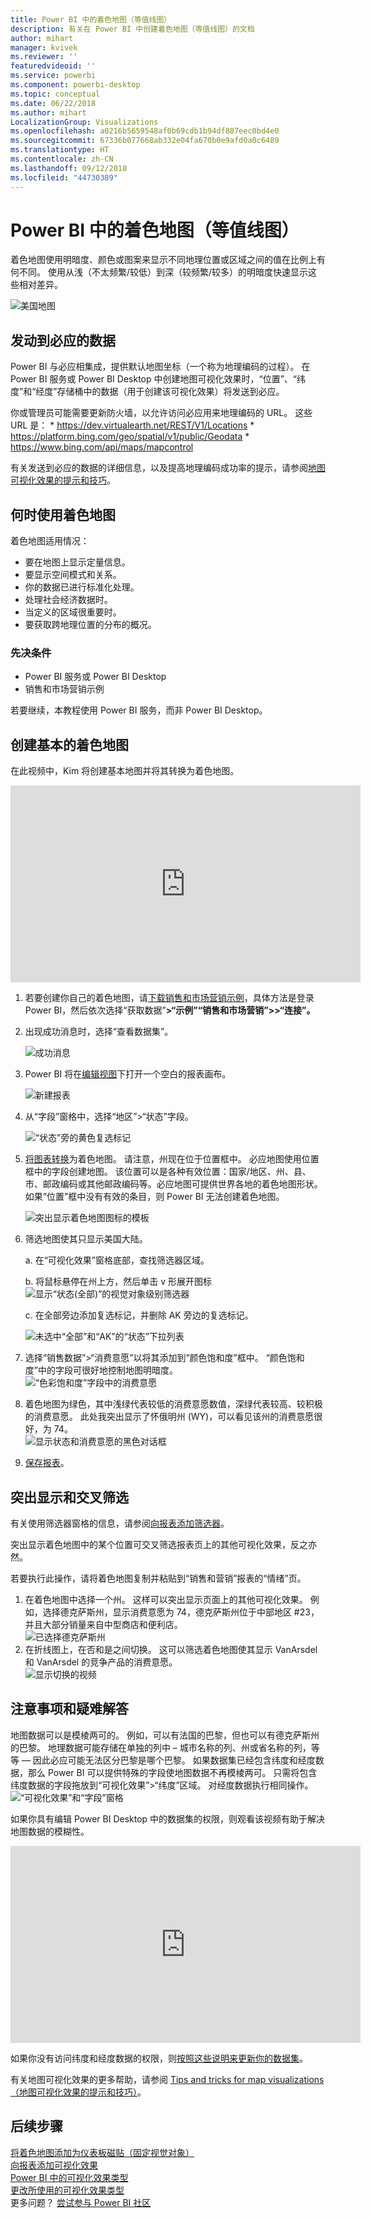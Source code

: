 ```yaml
---
title: Power BI 中的着色地图（等值线图）
description: 有关在 Power BI 中创建着色地图（等值线图）的文档
author: mihart
manager: kvivek
ms.reviewer: ''
featuredvideoid: ''
ms.service: powerbi
ms.component: powerbi-desktop
ms.topic: conceptual
ms.date: 06/22/2018
ms.author: mihart
LocalizationGroup: Visualizations
ms.openlocfilehash: a0216b5659548af0b69cdb1b94df887eec0bd4e0
ms.sourcegitcommit: 67336b077668ab332e04fa670b0e9afd0a0c6489
ms.translationtype: HT
ms.contentlocale: zh-CN
ms.lasthandoff: 09/12/2018
ms.locfileid: "44730389"
---
```

# <a name="filled-maps-choropleths-in-power-bi"></a>Power BI 中的着色地图（等值线图）
着色地图使用明暗度、颜色或图案来显示不同地理位置或区域之间的值在比例上有何不同。  使用从浅（不太频繁/较低）到深（较频繁/较多）的明暗度快速显示这些相对差异。    

![美国地图](./media/power-bi-visualization-filled-maps-choropleths/large_map.png)

## <a name="what-is-sent-to-bing"></a>发动到必应的数据
Power BI 与必应相集成，提供默认地图坐标（一个称为地理编码的过程）。 在 Power BI 服务或 Power BI Desktop 中创建地图可视化效果时，“位置”、“纬度”和“经度”存储桶中的数据（用于创建该可视化效果）将发送到必应。

你或管理员可能需要更新防火墙，以允许访问必应用来地理编码的 URL。  这些 URL 是：
    * https://dev.virtualearth.net/REST/V1/Locations
    * https://platform.bing.com/geo/spatial/v1/public/Geodata
    * https://www.bing.com/api/maps/mapcontrol

有关发送到必应的数据的详细信息，以及提高地理编码成功率的提示，请参阅[地图可视化效果的提示和技巧](power-bi-map-tips-and-tricks.md)。

## <a name="when-to-use-a-filled-map"></a>何时使用着色地图
着色地图适用情况：

* 要在地图上显示定量信息。
* 要显示空间模式和关系。
* 你的数据已进行标准化处理。
* 处理社会经济数据时。
* 当定义的区域很重要时。
* 要获取跨地理位置的分布的概况。

### <a name="prerequisites"></a>先决条件
- Power BI 服务或 Power BI Desktop
- 销售和市场营销示例

若要继续，本教程使用 Power BI 服务，而非 Power BI Desktop。

## <a name="create-a-basic-filled-map"></a>创建基本的着色地图
在此视频中，Kim 将创建基本地图并将其转换为着色地图。

<iframe width="560" height="315" src="https://www.youtube.com/embed/ajTPGNpthcg" frameborder="0" allowfullscreen></iframe>


1. 若要创建你自己的着色地图，请[下载销售和市场营销示例](../sample-datasets.md)，具体方法是登录 Power BI，然后依次选择“获取数据”**\>“示例”“销售和市场营销”\>\>“连接”。**
2. 出现成功消息时，选择“查看数据集”。

   ![成功消息](./media/power-bi-visualization-filled-maps-choropleths/power-bi-view-dataset.png)
3. Power BI 将在[编辑视图](../service-interact-with-a-report-in-editing-view.md)下打开一个空白的报表画布。

    ![新建报表](./media/power-bi-visualization-filled-maps-choropleths/power-bi-blank-canvas.png)
4. 从“字段”窗格中，选择“地区”\>“状态”字段。    

   ![“状态”旁的黄色复选标记](./media/power-bi-visualization-filled-maps-choropleths/img002.png)
5. [将图表转换](power-bi-report-change-visualization-type.md)为着色地图。 请注意，州现在位于位置框中。 必应地图使用位置框中的字段创建地图。  该位置可以是各种有效位置：国家/地区、州、县、市、邮政编码或其他邮政编码等。必应地图可提供世界各地的着色地图形状。 如果“位置”框中没有有效的条目，则 Power BI 无法创建着色地图。  

   ![突出显示着色地图图标的模板](./media/power-bi-visualization-filled-maps-choropleths/img003.png)
6. 筛选地图使其只显示美国大陆。

   a.  在“可视化效果”窗格底部，查找筛选器区域。

   b.  将鼠标悬停在州上方，然后单击 v 形展开图标  
   ![显示“状态(全部)”的视觉对象级别筛选器](./media/power-bi-visualization-filled-maps-choropleths/img004.png)

   c.  在全部旁边添加复选标记，并删除 AK 旁边的复选标记。

   ![未选中“全部”和“AK”的“状态”下拉列表](./media/power-bi-visualization-filled-maps-choropleths/img005.png)
7. 选择“销售数据”\>“消费意愿”以将其添加到“颜色饱和度”框中。 “颜色饱和度”中的字段可很好地控制地图明暗度。  
   ![“色彩饱和度”字段中的消费意愿](./media/power-bi-visualization-filled-maps-choropleths/power-bi-color-saturation.png)
8. 着色地图为绿色，其中浅绿代表较低的消费意愿数值，深绿代表较高、较积极的消费意愿。  此处我突出显示了怀俄明州 (WY)，可以看见该州的消费意愿很好，为 74。  
   ![显示状态和消费意愿的黑色对话框](./media/power-bi-visualization-filled-maps-choropleths/img007.png)
9. [保存报表](../service-report-save.md)。

## <a name="highlighting-and-cross-filtering"></a>突出显示和交叉筛选
有关使用筛选器窗格的信息，请参阅[向报表添加筛选器](../power-bi-report-add-filter.md)。

突出显示着色地图中的某个位置可交叉筛选报表页上的其他可视化效果，反之亦然。

若要执行此操作，请将着色地图复制并粘贴到“销售和营销”报表的“情绪”页。

1. 在着色地图中选择一个州。  这样可以突出显示页面上的其他可视化效果。 例如，选择德克萨斯州，显示消费意愿为 74，德克萨斯州位于中部地区 \#23，并且大部分销量来自中型商店和便利店。   
   ![已选择德克萨斯州](./media/power-bi-visualization-filled-maps-choropleths/img008.png)
2. 在折线图上，在否和是之间切换。 这可以筛选着色地图使其显示 VanArsdel 和 VanArsdel 的竞争产品的消费意愿。  
   ![显示切换的视频](./media/power-bi-visualization-filled-maps-choropleths/img009.gif)

## <a name="considerations-and-troubleshooting"></a>注意事项和疑难解答
地图数据可以是模棱两可的。  例如，可以有法国的巴黎，但也可以有德克萨斯州的巴黎。 地理数据可能存储在单独的列中 – 城市名称的列、州或省名称的列，等等 — 因此必应可能无法区分巴黎是哪个巴黎。 如果数据集已经包含纬度和经度数据，那么 Power BI 可以提供特殊的字段使地图数据不再模棱两可。 只需将包含纬度数据的字段拖放到“可视化效果”\>“纬度”区域。  对经度数据执行相同操作。  
![“可视化效果”和“字段”窗格](./media/power-bi-visualization-filled-maps-choropleths/pbi_latitude.png)

如果你具有编辑 Power BI Desktop 中的数据集的权限，则观看该视频有助于解决地图数据的模糊性。

<iframe width="560" height="315" src="https://www.youtube.com/embed/Co2z9b-s_yM" frameborder="0" allowfullscreen></iframe>

如果你没有访问纬度和经度数据的权限，则[按照这些说明来更新你的数据集](https://support.office.com/article/Maps-in-Power-View-8A9B2AF3-A055-4131-A327-85CC835271F7)。

有关地图可视化效果的更多帮助，请参阅 [Tips and tricks for map visualizations（地图可视化效果的提示和技巧）](power-bi-map-tips-and-tricks.md)。

## <a name="next-steps"></a>后续步骤
[将着色地图添加为仪表板磁贴（固定视觉对象）](../service-dashboard-tiles.md)    
 [向报表添加可视化效果](power-bi-report-add-visualizations-i.md)  
 [Power BI 中的可视化效果类型](power-bi-visualization-types-for-reports-and-q-and-a.md)    
 [更改所使用的可视化效果类型](power-bi-report-change-visualization-type.md)      
更多问题？ [尝试参与 Power BI 社区](http://community.powerbi.com/)
